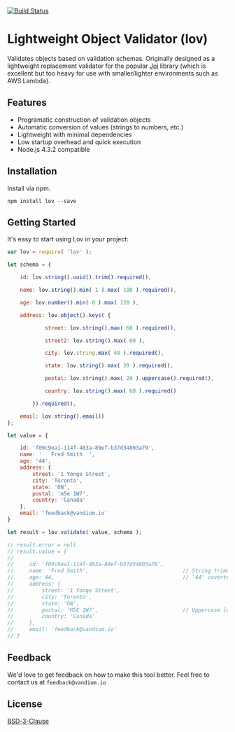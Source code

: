 [![Build Status](https://travis-ci.org/vandium-io/lov.svg?branch=master)](https://travis-ci.org/vandium-io/lov)

# Lightweight Object Validator (lov)

Validates objects based on validation schemas. Originally designed as a lightweight replacement validator for the popular
[Joi](https://github.com/hapijs/joi) library (which is excellent but too heavy for use with smaller/lighter environments such as AWS Lambda).

## Features

* Programatic construction of validation objects
* Automatic conversion of values (strings to numbers, etc.)
* Lightweight with minimal dependencies
* Low startup overhead and quick execution
* Node.js 4.3.2 compatible

## Installation

Install via npm.

	npm install lov --save

## Getting Started

It's easy to start using Lov in your project:

```js
var lov = require( 'lov' );

let schema = {

    id: lov.string().uuid().trim().required(),

    name: lov.string().min( 1 ).max( 100 ).required(),

    age: lov.number().min( 0 ).max( 120 ),

    address: lov.object().keys( {

            street: lov.string().max( 60 ).required(),

            street2: lov.string().max( 60 ),

            city: lov.string.max( 40 ).required(),

            state: lov.string().max( 20 ).required(),

            postal: lov.string().max( 20 ).uppercase().required(),

            country: lov.string().max( 60 ).required()

        }).required(),

    email: lov.string().email()    
};

let value = {

    id: 'f09c9ea1-114f-483a-89ef-b37d34803a79',
    name: '   Fred Smith  ',
    age: '44',
    address: {
        street: '1 Yonge Street',
        city: 'Toronto',
        state: 'ON',
        postal: 'm5e 1W7',
        country: 'Canada'
    },
    email: 'feedback@vandium.io'
}

let result = lov.validate( value, schema );

// result.error = null
// result.value = {
//
//     id: 'f09c9ea1-114f-483a-89ef-b37d34803a79',
//     name: 'Fred Smith',                              // String trimmed
//     age: 44,                                         // '44' coverted to 44
//     address: {
//         street: '1 Yonge Street',
//         city: 'Toronto',
//         state: 'ON',
//         postal: 'M5E 1W7',                           // Uppercase letters
//         country: 'Canada'
//     },
//     email: 'feedback@vandium.io'
// }
```

## Feedback

We'd love to get feedback on how to make this tool better. Feel free to contact us at `feedback@vandium.io`


## License

[BSD-3-Clause](https://en.wikipedia.org/wiki/BSD_licenses)
